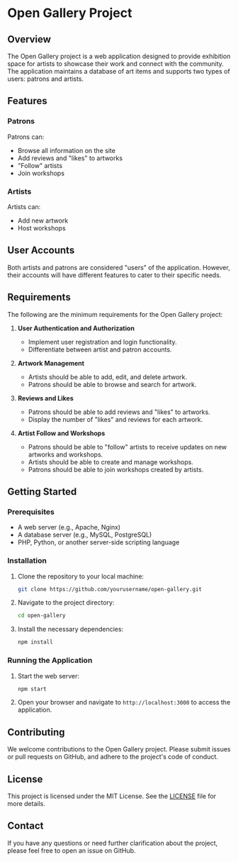 # Open Gallery Project

## Overview
The Open Gallery project is a web application designed to provide exhibition space for artists to showcase their work and connect with the community. The application maintains a database of art items and supports two types of users: patrons and artists. 

## Features

### Patrons
Patrons can:
- Browse all information on the site
- Add reviews and "likes" to artworks
- "Follow" artists
- Join workshops

### Artists
Artists can:
- Add new artwork
- Host workshops

## User Accounts
Both artists and patrons are considered "users" of the application. However, their accounts will have different features to cater to their specific needs.

## Requirements
The following are the minimum requirements for the Open Gallery project:

1. **User Authentication and Authorization**
   - Implement user registration and login functionality.
   - Differentiate between artist and patron accounts.

2. **Artwork Management**
   - Artists should be able to add, edit, and delete artwork.
   - Patrons should be able to browse and search for artwork.

3. **Reviews and Likes**
   - Patrons should be able to add reviews and "likes" to artworks.
   - Display the number of "likes" and reviews for each artwork.

4. **Artist Follow and Workshops**
   - Patrons should be able to "follow" artists to receive updates on new artworks and workshops.
   - Artists should be able to create and manage workshops.
   - Patrons should be able to join workshops created by artists.

## Getting Started

### Prerequisites
- A web server (e.g., Apache, Nginx)
- A database server (e.g., MySQL, PostgreSQL)
- PHP, Python, or another server-side scripting language

### Installation
1. Clone the repository to your local machine:
   ```sh
   git clone https://github.com/yourusername/open-gallery.git
   ```
2. Navigate to the project directory:
   ```sh
   cd open-gallery
   ```
3. Install the necessary dependencies:
   ```sh
   npm install
   ```

### Running the Application
1. Start the web server:
   ```sh
   npm start
   ```
2. Open your browser and navigate to `http://localhost:3000` to access the application.

## Contributing
We welcome contributions to the Open Gallery project. Please submit issues or pull requests on GitHub, and adhere to the project's code of conduct.

## License
This project is licensed under the MIT License. See the [LICENSE](LICENSE) file for more details.

## Contact
If you have any questions or need further clarification about the project, please feel free to open an issue on GitHub.
